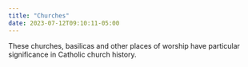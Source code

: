 ```yaml
---
title: "Churches"
date: 2023-07-12T09:10:11-05:00
---
```


These churches, basilicas and other places of worship have particular significance in Catholic church history.